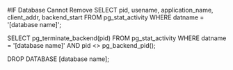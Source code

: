 #IF Database Cannot Remove
SELECT pid, usename, application_name, client_addr, backend_start
FROM pg_stat_activity
WHERE datname = '[database name]';

SELECT pg_terminate_backend(pid)
FROM pg_stat_activity
WHERE datname = '[database name]'
  AND pid <> pg_backend_pid();
 
DROP DATABASE [database name];